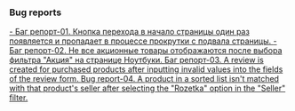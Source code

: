 <h3>Bug reports</h3>
<a href="https://docs.google.com/spreadsheets/d/14o_h3AZerD60Y30qWi_0btdhsURGvovTofGwdDQfZto/edit?usp=drive_link">- Баг репорт-01. Кнопка перехода в начало страницы один раз появляется и пропадает в процессе прокрутки с подвала страницы. </a>
<a href="https://docs.google.com/spreadsheets/d/1hB88EBVMfmnsoB7tmD1EF0-3yQpMQLPcgcAilyGlOz8/edit?usp=drive_link">- Баг репорт-02. Не все акционные товары отображаются после выбора фильтра "Акция" на странице Ноутбуки.   </a>
<a href="https://docs.google.com/spreadsheets/d/1SFpW4wZw4iwAuJMn42YBOlUZkhQtgvDG4LFB1Mk0Kp0/edit?usp=drive_link">Баг репорт-03. A review is created for purchased products after inputting invalid values into the fields of the review form. </a>
<a href="https://docs.google.com/spreadsheets/d/1NyS4kOWWtmaGrhpXewKH4g04X7d7p_RJiEzD4TzNRgI/edit?usp=drive_link">Bug report-04. A product in a sorted list isn't matched with that product's seller after selecting the "Rozetka" option in the "Seller" filter. </a>
